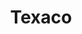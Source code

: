 ---
title: "Texaco"
url: /san-juan/texaco-avenida-jesus-toribio-pinero-avenida-central/
shop: Lebensmittel
---